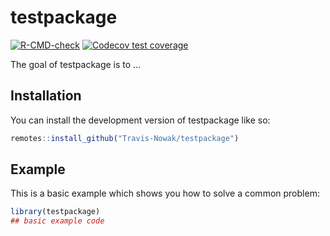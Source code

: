 
# testpackage

<!-- badges: start -->
[![R-CMD-check](https://github.com/Travis-Nowak/testpackage/actions/workflows/R-CMD-check.yaml/badge.svg)](https://github.com/Travis-Nowak/testpackage/actions/workflows/R-CMD-check.yaml)
[![Codecov test coverage](https://codecov.io/gh/Travis-Nowak/testpackage/graph/badge.svg)](https://app.codecov.io/gh/Travis-Nowak/testpackage)
<!-- badges: end -->

The goal of testpackage is to ...

## Installation

You can install the development version of testpackage like so:

``` r
remotes::install_github("Travis-Nowak/testpackage")
```

## Example

This is a basic example which shows you how to solve a common problem:

``` r
library(testpackage)
## basic example code
```


